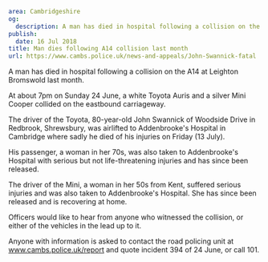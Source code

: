 ```yaml
area: Cambridgeshire
og:
  description: A man has died in hospital following a collision on the A14 at Leighton Bromswold last month.
publish:
  date: 16 Jul 2018
title: Man dies following A14 collision last month
url: https://www.cambs.police.uk/news-and-appeals/John-Swannick-fatal
```

A man has died in hospital following a collision on the A14 at Leighton Bromswold last month.

At about 7pm on Sunday 24 June, a white Toyota Auris and a silver Mini Cooper collided on the eastbound carriageway.

The driver of the Toyota, 80-year-old John Swannick of Woodside Drive in Redbrook, Shrewsbury, was airlifted to Addenbrooke's Hospital in Cambridge where sadly he died of his injuries on Friday (13 July).

His passenger, a woman in her 70s, was also taken to Addenbrooke's Hospital with serious but not life-threatening injuries and has since been released.

The driver of the Mini, a woman in her 50s from Kent, suffered serious injuries and was also taken to Addenbrooke's Hospital. She has since been released and is recovering at home.

Officers would like to hear from anyone who witnessed the collision, or either of the vehicles in the lead up to it.

Anyone with information is asked to contact the road policing unit at www.cambs.police.uk/report and quote incident 394 of 24 June, or call 101.
